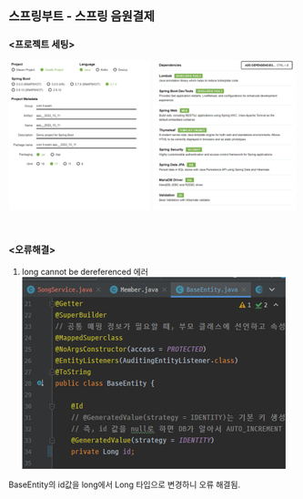 ## 스프링부트 - 스프링 음원결제

### <프로젝트 세팅>


![img.png](img.png)

<br>

### <오류해결>
1. long cannot be dereferenced 에러
![img_1.png](img_1.png)

BaseEntity의 id값을 long에서 Long 타입으로 변경하니 오류 해결됨.
